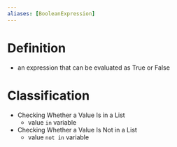 ```yaml
---
aliases: [BooleanExpression]
---
```

# Definition
- an expression that can be evaluated as True or False

# Classification
- Checking Whether a Value Is in a List
	- value `in` variable
- Checking Whether a Value Is Not in a List
	- value `not in` variable